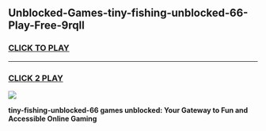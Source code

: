 
## Unblocked-Games-tiny-fishing-unblocked-66-Play-Free-9rqll
<h3>
<a href="https://premium76.site?title=tiny-fishing-unblocked-66&ref=20M">CLICK TO PLAY</a></h3>
<hr>

<h3>
<a href="https://premium76.site?title=tiny-fishing-unblocked-66&ref=20M">CLICK 2 PLAY</a>
  
</h3>

<a href="https://premium76.site?title=tiny-fishing-unblocked-66&ref=19M"><img src="https://clearcache.store/games.png"></a>


**tiny-fishing-unblocked-66 games unblocked: Your Gateway to Fun and Accessible Online Gaming**
